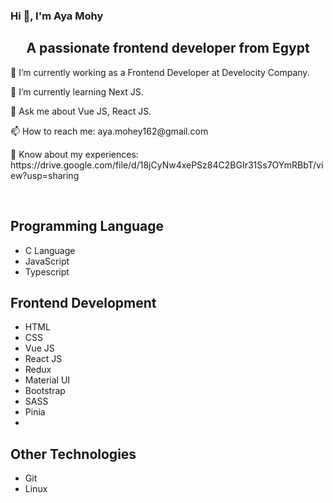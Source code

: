 ### Hi 👋, I'm Aya Mohy

<h2 align="center"> A passionate frontend developer from Egypt</h2>
<p>🔭 I’m currently working as a Frontend Developer at Develocity Company.</p>
<p>🌱 I’m currently learning Next JS.</p>
<p>💬 Ask me about Vue JS, React JS.</p>
<p>📫 How to reach me: aya.mohey162@gmail.com</p>
<p>📄 Know about my experiences: https://drive.google.com/file/d/18jCyNw4xePSz84C2BGIr31Ss7OYmRBbT/view?usp=sharing</p>
<br/>
<h2>Programming Language </h2>
<ul>
  <li>C Language </li>
  <li>JavaScript </li>
  <li>Typescript </li>
</ul>
<h2>Frontend Development </h2>
<ul>
  <li>HTML</li>
  <li>CSS </li>
  <li>Vue JS </li>
  <li>React JS </li>
  <li>Redux </li>
  <li>Material UI </li>
  <li>Bootstrap </li>
  <li>SASS </li>
  <li>Pinia </li>
  <li> </li>
</ul>
<h2>Other Technologies </h2>
<ul>
  <li>Git </li>
  <li>Linux </li>
</ul>
